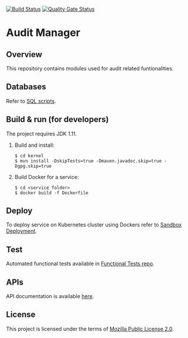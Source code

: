 [![Build Status](https://travis-ci.org/mosip/audit-manager.svg)](https://travis-ci.org/mosip/audit-manager)
[![Quality Gate Status](https://sonarcloud.io/api/project_badges/measure?project=mosip_audit-manager&metric=alert_status)](https://sonarcloud.io/dashboard?branch=1.2.0-rc2&id=mosip_audit-manager)

# Audit Manager

## Overview
This repository contains modules used for audit related funtionalities. 

## Databases
Refer to [SQL scripts](db_scripts).

## Build & run (for developers)
The project requires JDK 1.11. 
1. Build and install:
    ```
    $ cd kernel
    $ mvn install -DskipTests=true -Dmaven.javadoc.skip=true -Dgpg.skip=true
    ```
1. Build Docker for a service:
    ```
    $ cd <service folder>
    $ docker build -f Dockerfile
    ```

## Deploy
To deploy service on Kubernetes cluster using Dockers refer to [Sandbox Deployment](https://docs.mosip.io/1.2.0/deployment/sandbox-deployment).

## Test
Automated functional tests available in [Functional Tests repo](https://github.com/mosip/mosip-functional-tests).

## APIs
API documentation is available [here](https://mosip.github.io/documentation/).

## License
This project is licensed under the terms of [Mozilla Public License 2.0](LICENSE).
